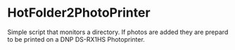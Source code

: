 # HotFolder2PhotoPrinter
Simple script that monitors a directory. If photos are added they are prepard to be printed on a DNP DS-RX1HS Photoprinter.
